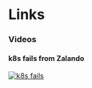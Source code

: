 # Links

### Videos

#### k8s fails from Zalando
[![k8s fails](https://img.youtube.com/vi/LpFApeaGv7A/0.jpg)](https://www.youtube.com/watch?v=LpFApeaGv7A)


